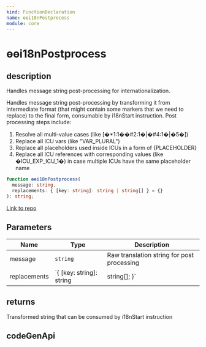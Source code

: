```yaml
---
kind: FunctionDeclaration
name: ɵɵi18nPostprocess
module: core
---
```


# ɵɵi18nPostprocess

## description

Handles message string post-processing for internationalization.

Handles message string post-processing by transforming it from intermediate
format (that might contain some markers that we need to replace) to the final
form, consumable by i18nStart instruction. Post processing steps include:

1. Resolve all multi-value cases (like [�*1:1��#2:1�|�#4:1�|�5�])
2. Replace all ICU vars (like "VAR_PLURAL")
3. Replace all placeholders used inside ICUs in a form of {PLACEHOLDER}
4. Replace all ICU references with corresponding values (like �ICU_EXP_ICU_1�)
   in case multiple ICUs have the same placeholder name

```ts
function ɵɵi18nPostprocess(
  message: string,
  replacements: { [key: string]: string | string[] } = {}
): string;
```

[Link to repo](https://github.com/timdeschryver/angular/blob/master/packages/core/src/render3/i18n.ts#L598-L688)

## Parameters

| Name         | Type                     | Description                                |
| ------------ | ------------------------ | ------------------------------------------ |
| message      | `string`                 | Raw translation string for post processing |
| replacements | `{ [key: string]: string | string[]; }`                               | Set of replacements that should be applied |

## returns

Transformed string that can be consumed by i18nStart instruction

## codeGenApi

